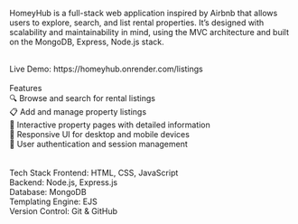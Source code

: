 HomeyHub is a full-stack web application inspired by Airbnb that allows users to explore, search, and list rental properties. It’s designed with scalability and maintainability in mind, using the MVC architecture and built on the MongoDB, Express, Node.js stack.

<br>
Live Demo: https://homeyhub.onrender.com/listings
<br>
<br>
Features <br>
🔍 Browse and search for rental listings <br>
📋 Add and manage property listings <br>
🧭 Interactive property pages with detailed information <br>
🧾 Responsive UI for desktop and mobile devices <br>
🔐 User authentication and session management <br>
<br> <br> 
Tech Stack
Frontend: HTML, CSS, JavaScript <br>
Backend: Node.js, Express.js <br>
Database: MongoDB  <br>
Templating Engine: EJS  <br>
Version Control: Git & GitHub  <br>
